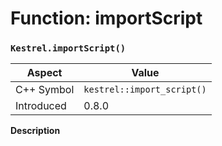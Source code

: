 
# Function: importScript
### `Kestrel.importScript()`

| Aspect | Value |
| --- | --- |
| C++ Symbol | `kestrel::import_script()` |
| Introduced | 0.8.0 |

**Description**



